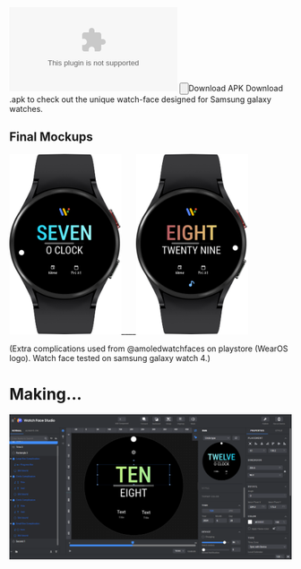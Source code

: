 ![DOWNLOAD APK ⬇️](https://github.com/pratikkarbhal/WearOS_Minimal/raw/main/com.pratikkarbhal.watchface.apk)
<input type="button" src="https://github.com/pratikkarbhal/WearOS_Minimal/raw/main/com.pratikkarbhal.watchface.apk">Download APK</input>
Download .apk to check out the unique watch-face designed for Samsung galaxy watches. 

## Final Mockups
<img src="Mockup1.png" width="200" />____<img src="Mockup2.png" width="200" />

(Extra complications used from @amoledwatchfaces on playstore (WearOS logo). 
 Watch face tested on samsung galaxy watch 4.)

# Making...
![Watch Face Studio](WFStudio.png)
